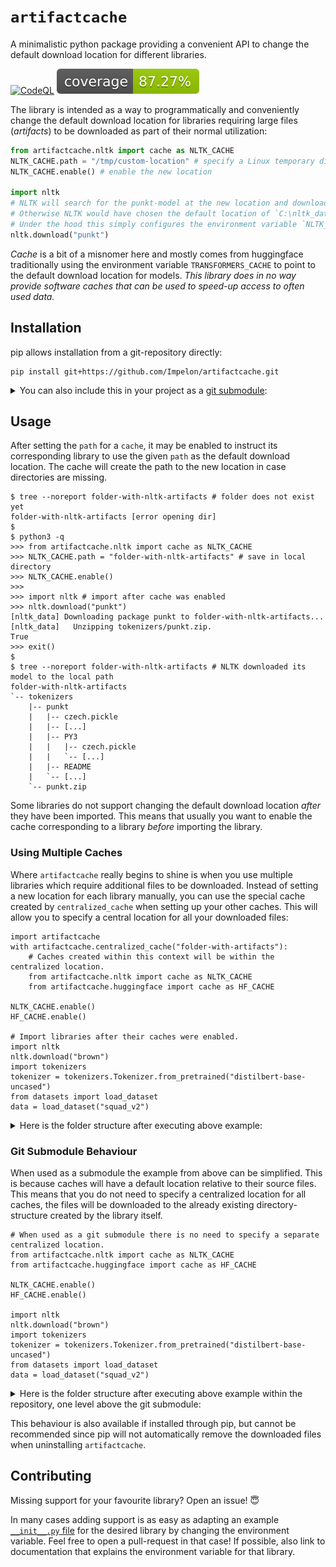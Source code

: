 # `artifactcache`
A minimalistic python package providing a convenient API to change the default download location for different libraries.

[![CodeQL](https://github.com/Impelon/artifactcache/actions/workflows/codeql.yml/badge.svg)](https://github.com/Impelon/artifactcache/actions/workflows/codeql.yml)
[![Test Coverage](https://github.com/Impelon/artifactcache/raw/gh-pages/badges/coverage.svg?raw=true)](https://impelon.github.io/artifactcache/coverage/)

The library is intended as a way to programmatically and conveniently change the default download location for libraries requiring large files (_artifacts_) to be downloaded as part of their normal utilization:
```python
from artifactcache.nltk import cache as NLTK_CACHE
NLTK_CACHE.path = "/tmp/custom-location" # specify a Linux temporary directory new location for NLTK downloads
NLTK_CACHE.enable() # enable the new location

import nltk
# NLTK will search for the punkt-model at the new location and download it if not present already.
# Otherwise NLTK would have chosen the default location of `C:\nltk_data` (Windows) or `/usr/share/nltk_data` / `~/nltk_data` (Unix).
# Under the hood this simply configures the environment variable `NLTK_DATA` accordingly.
nltk.download("punkt")
```

_Cache_ is a bit of a misnomer here and mostly comes from huggingface traditionally using the environment variable `TRANSFORMERS_CACHE` to point to the default download location for models.
_This library does in no way provide software caches that can be used to speed-up access to often used data._

## Installation

pip allows installation from a git-repository directly:

```
pip install git+https://github.com/Impelon/artifactcache.git
```

<details>
<summary>You can also include this in your project as a <a href="https://git-scm.com/book/en/v2/Git-Tools-Submodules">git submodule</a>:</summary>

```
git submodule add https://github.com/Impelon/artifactcache.git
```

Using/Importing the library should be the same. The ability to do this is mostly mentioned out of "historical" reasons, as this project originates as a [part of one of my other projects](https://github.com/Impelon/log-summarization/tree/6c72f1f3b139b63fdfaa386f262ff5086da37a52/code/util/localcache).
One possible advantage of using the library it this way:
You can store library models and other artifacts within your local repo without needing a [virtual environment](https://docs.python.org/3/library/venv.html) - and without the need to specify a central default location.
Any downloaded artifacts will be automatically ignored. ([See below](#git-submodule-behaviour).)

</details>

## Usage

After setting the `path` for a `cache`, it may be enabled to instruct its corresponding library to use the given `path` as the default download location.
The cache will create the path to the new location in case directories are missing.

```shell
$ tree --noreport folder-with-nltk-artifacts # folder does not exist yet
folder-with-nltk-artifacts [error opening dir]
$
$ python3 -q
>>> from artifactcache.nltk import cache as NLTK_CACHE
>>> NLTK_CACHE.path = "folder-with-nltk-artifacts" # save in local directory
>>> NLTK_CACHE.enable()
>>>
>>> import nltk # import after cache was enabled
>>> nltk.download("punkt")
[nltk_data] Downloading package punkt to folder-with-nltk-artifacts...
[nltk_data]   Unzipping tokenizers/punkt.zip.
True
>>> exit()
$
$ tree --noreport folder-with-nltk-artifacts # NLTK downloaded its model to the local path
folder-with-nltk-artifacts
`-- tokenizers
    |-- punkt
    |   |-- czech.pickle
    |   |-- [...]
    |   |-- PY3
    |   |   |-- czech.pickle
    |   |   `-- [...]
    |   |-- README
    |   `-- [...]
    `-- punkt.zip
```

Some libraries do not support changing the default download location _after_ they have been imported.
This means that usually you want to enable the cache corresponding to a library _before_ importing the library.

### Using Multiple Caches

Where `artifactcache` really begins to shine is when you use multiple libraries which require additional files to be downloaded.
Instead of setting a new location for each library manually, you can use the special cache created by `centralized_cache` when setting up your other caches.
This will allow you to specify a central location for all your downloaded files:

```python3
import artifactcache
with artifactcache.centralized_cache("folder-with-artifacts"):
    # Caches created within this context will be within the centralized location.
    from artifactcache.nltk import cache as NLTK_CACHE
    from artifactcache.huggingface import cache as HF_CACHE

NLTK_CACHE.enable()
HF_CACHE.enable()

# Import libraries after their caches were enabled.
import nltk
nltk.download("brown")
import tokenizers
tokenizer = tokenizers.Tokenizer.from_pretrained("distilbert-base-uncased")
from datasets import load_dataset
data = load_dataset("squad_v2")
```

<details>
<summary>Here is the folder structure after executing above example:</summary>

```shell
$ dir
folder-with-artifacts venv
$ tree --noreport folder-with-artifacts
folder-with-artifacts
|-- huggingface
|   |-- datasets
|   |   |-- downloads
|   |   |   `-- [...]
|   |   |-- [...]
|   |   `-- squad_v2
|   |       `-- squad_v2
|   |           `-- 2.0.0
|   |               `-- [...]
|   |-- hub
|   |   `-- models--distilbert-base-uncased
|   |       `-- [...]
|   |-- modules
|   |   |-- datasets_modules
|   |   |   |-- datasets
|   |   |   |   |-- __init__.py
|   |   |   |   |-- [...]
|   |   |   |   |-- squad_v2
|   |   |   |   |   `-- [...]
|   |   |   |   `-- [...]
|   |   |   `-- [...]
|   |   `-- __init__.py
|   |-- tokenizers
|   `-- transformers
`-- nltk
    `-- corpora
        |-- brown
        |   |-- ca01
        |   |-- [...]
        |   `-- README
        `-- brown.zip
```

</details>

### Git Submodule Behaviour

When used as a submodule the example from above can be simplified.
This is because caches will have a default location relative to their source files.
This means that you do not need to specify a centralized location for all caches, the files will be downloaded to the already existing directory-structure created by the library itself.

```python3
# When used as a git submodule there is no need to specify a separate centralized location.
from artifactcache.nltk import cache as NLTK_CACHE
from artifactcache.huggingface import cache as HF_CACHE

NLTK_CACHE.enable()
HF_CACHE.enable()

import nltk
nltk.download("brown")
import tokenizers
tokenizer = tokenizers.Tokenizer.from_pretrained("distilbert-base-uncased")
from datasets import load_dataset
data = load_dataset("squad_v2")
```

<details>
<summary>Here is the folder structure after executing above example within the repository, one level above the git submodule:</summary>

```shell
$ git status
On branch main
nothing to commit, working tree clean
$
$ # As can be seen next, the downloaded files are located within the submodule.
$ # Still, the working tree remains clean, because all downloaded files are correctly ignored.
$
$ tree --noreport artifactcache
artifactcache
|-- artifactcache
|   |-- _cachetypes.py
|   |-- [...]
|   |-- huggingface
|   |   |-- datasets
|   |   |   |-- downloads
|   |   |   |   `-- [...]
|   |   |   |-- [...]
|   |   |   `-- squad_v2
|   |   |       `-- squad_v2
|   |   |           `-- 2.0.0
|   |   |               `-- [...]
|   |   |-- hub
|   |   |   `-- models--distilbert-base-uncased
|   |   |       |-- blobs
|   |   |       |   `-- 949a6f013d67eb8a5b4b5b46026217b888021b88
|   |   |       |-- refs
|   |   |       |   `-- main
|   |   |       `-- snapshots
|   |   |           `-- 6cdc0aad91f5ae2e6712e91bc7b65d1cf5c05411
|   |   |               `-- tokenizer.json -> ../../blobs/949a6f013d67eb8a5b4b5b46026217b888021b88
|   |   |-- __init__.py
|   |   |-- modules
|   |   |   |-- datasets_modules
|   |   |   |   `-- [...]
|   |   |   `-- __init__.py
|   |   |-- [...]
|   |   |-- tokenizers
|   |   |   |-- __init__.py
|   |   |   |   `-- [...]
|   |   `-- transformers
|   |       |-- __init__.py
|   |   |   |   `-- [...]
|   |-- __init__.py
|   |-- __init__.pyc
|   |-- nltk
|   |   |-- corpora
|   |   |   |-- brown
|   |   |   |   |-- [...]
|   |   |   |   `-- README
|   |   |   `-- brown.zip
|   |   |-- __init__.py
|   |   `-- [...]
|   `-- [...]
|-- __init__.py
|-- [...]
`-- tests.py
```

</details>

This behaviour is also available if installed through pip, but cannot be recommended since pip will not automatically remove the downloaded files when uninstalling `artifactcache`.

## Contributing

Missing support for your favourite library? Open an issue! :innocent:

In many cases adding support is as easy as adapting an example [`__init__.py` file](artifactcache/nltk/__init__.py) for the desired library by changing the environment variable. Feel free to open a pull-request in that case! If possible, also link to documentation that explains the environment variable for that library.
